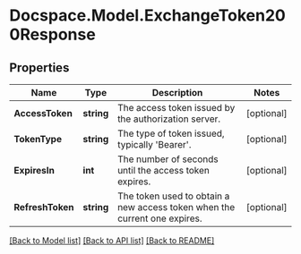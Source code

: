 # Docspace.Model.ExchangeToken200Response

## Properties

Name | Type | Description | Notes
------------ | ------------- | ------------- | -------------
**AccessToken** | **string** | The access token issued by the authorization server. | [optional] 
**TokenType** | **string** | The type of token issued, typically &#39;Bearer&#39;. | [optional] 
**ExpiresIn** | **int** | The number of seconds until the access token expires. | [optional] 
**RefreshToken** | **string** | The token used to obtain a new access token when the current one expires. | [optional] 

[[Back to Model list]](../README.md#documentation-for-models) [[Back to API list]](../README.md#documentation-for-api-endpoints) [[Back to README]](../README.md)

